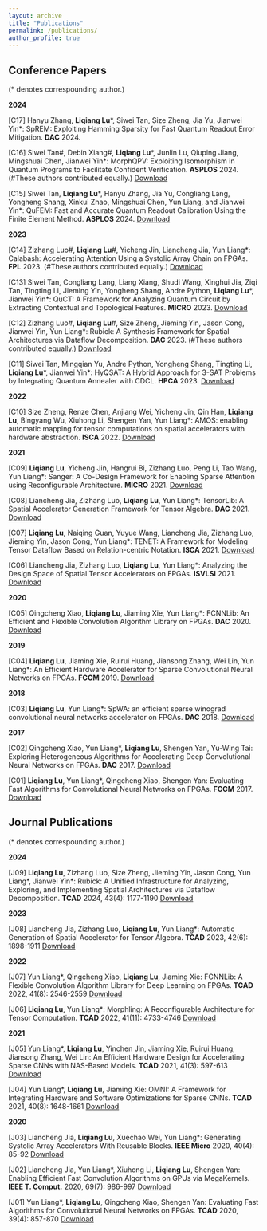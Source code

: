 ```yaml
---
layout: archive
title: "Publications"
permalink: /publications/
author_profile: true
---
```


## Conference Papers
(* denotes correspounding author.)

**2024**

[C17] Hanyu Zhang, **Liqiang Lu**\*, Siwei Tan, Size Zheng, Jia Yu, Jianwei Yin\*: SpREM: Exploiting Hamming Sparsity for Fast Quantum Readout Error Mitigation. **DAC** 2024. 

[C16] Siwei Tan#, Debin Xiang#, **Liqiang Lu**\*, Junlin Lu, Qiuping Jiang, Mingshuai Chen, Jianwei Yin\*: MorphQPV: Exploiting Isomorphism in Quantum Programs to Facilitate Confident Verification. **ASPLOS** 2024. (#These authors contributed equally.) [Download](https://liqiangluzju.github.io/files/conference/2024/ASPLOS_2024_MorphQPV.pdf)

[C15] Siwei Tan, **Liqiang Lu**\*, Hanyu Zhang, Jia Yu, Congliang Lang, Yongheng Shang, Xinkui Zhao, Mingshuai Chen, Yun Liang, and Jianwei Yin\*: QuFEM: Fast and Accurate Quantum Readout Calibration Using the Finite Element Method. **ASPLOS** 2024. [Download](https://liqiangluzju.github.io/files/conference/2024/ASPLOS_2024_QuFEM.pdf)



**2023**

[C14] Zizhang Luo#, **Liqiang Lu**#, Yicheng Jin, Liancheng Jia, Yun Liang*: Calabash: Accelerating Attention Using a Systolic Array Chain on FPGAs. **FPL** 2023. (#These authors contributed equally.) [Download](https://liqiangluzju.github.io/files/conference/2023/FPL_2023_Calabash.pdf)

[C13] Siwei Tan, Congliang Lang, Liang Xiang, Shudi Wang, Xinghui Jia, Ziqi Tan, Tingting Li, Jieming Yin, Yongheng Shang, Andre Python, **Liqiang Lu**\*, Jianwei Yin\*: QuCT: A Framework for Analyzing Quantum Circuit by Extracting Contextual and Topological Features. **MICRO** 2023. [Download](https://liqiangluzju.github.io/files/conference/2023/MICRO_2023_QuCT.pdf)

[C12] Zizhang Luo#, **Liqiang Lu**#, Size Zheng, Jieming Yin, Jason Cong, Jianwei Yin, Yun Liang*: Rubick: A Synthesis Framework for Spatial Architectures via Dataflow Decomposition. **DAC** 2023. (#These authors contributed equally.) [Download](https://liqiangluzju.github.io/files/conference/2023/DAC_2023_Rubick.pdf)

[C11] Siwei Tan, Mingqian Yu, Andre Python, Yongheng Shang, Tingting Li, **Liqiang Lu**\*, Jianwei Yin\*: HyQSAT: A Hybrid Approach for 3-SAT Problems by Integrating Quantum Annealer with CDCL. **HPCA** 2023. [Download](https://liqiangluzju.github.io/files/conference/2023/HPCA_2023_HyQSAT.pdf)



**2022**

[C10] Size Zheng, Renze Chen, Anjiang Wei, Yicheng Jin, Qin Han, **Liqiang Lu**, Bingyang Wu, Xiuhong Li, Shengen Yan, Yun Liang*: AMOS: enabling automatic mapping for tensor computations on spatial accelerators with hardware abstraction. **ISCA** 2022. [Download](https://liqiangluzju.github.io/files/conference/2022/ISCA_2022_AMOS.pdf)



**2021**

[C09] **Liqiang Lu**, Yicheng Jin, Hangrui Bi, Zizhang Luo, Peng Li, Tao Wang, Yun Liang*: Sanger: A Co-Design Framework for Enabling Sparse Attention using Reconfigurable Architecture. **MICRO** 2021. [Download](https://liqiangluzju.github.io/files/conference/2021/MICRO_2021_Sanger.pdf)

[C08] Liancheng Jia, Zizhang Luo, **Liqiang Lu**, Yun Liang*: TensorLib: A Spatial Accelerator Generation Framework for Tensor Algebra. **DAC** 2021. [Download](https://liqiangluzju.github.io/files/conference/2021/DAC_2021_TensorLib.pdf)

[C07] **Liqiang Lu**, Naiqing Guan, Yuyue Wang, Liancheng Jia, Zizhang Luo, Jieming Yin, Jason Cong, Yun Liang*: TENET: A Framework for Modeling Tensor Dataflow Based on Relation-centric Notation. **ISCA** 2021. [Download](https://liqiangluzju.github.io/files/conference/2021/ISCA_2021_TENET.pdf)

[C06] Liancheng Jia, Zizhang Luo, **Liqiang Lu**, Yun Liang*: Analyzing the Design Space of Spatial Tensor Accelerators on FPGAs. **ISVLSI** 2021. [Download](https://liqiangluzju.github.io/files/conference/2021/ISVLSI_2021_Analyzing_the_Design_Space_of_Spatial_Tensor_Accelerators_on_FPGAs.pdf)



**2020**

[C05] Qingcheng Xiao, **Liqiang Lu**, Jiaming Xie, Yun Liang*: FCNNLib: An Efficient and Flexible Convolution Algorithm Library on FPGAs. **DAC** 2020. [Download](https://liqiangluzju.github.io/files/conference/2020/DAC_2020_FCNNLib.pdf)



**2019**

[C04] **Liqiang Lu**, Jiaming Xie, Ruirui Huang, Jiansong Zhang, Wei Lin, Yun Liang*: An Efficient Hardware Accelerator for Sparse Convolutional Neural Networks on FPGAs. **FCCM** 2019. [Download](https://liqiangluzju.github.io/files/conference/2019/FCCM_2019_An_Efficient_Hardware_Accelerator_for_Spare_Convolutional_Neural_Networks_on_FPGAs.pdf)



**2018**

[C03] **Liqiang Lu**, Yun Liang*: SpWA: an efficient sparse winograd convolutional neural networks accelerator on FPGAs. **DAC** 2018. [Download](https://liqiangluzju.github.io/files/conference/2018/DAC_2018_SpWA.pdf)



**2017**

[C02] Qingcheng Xiao, Yun Liang*, **Liqiang Lu**, Shengen Yan, Yu-Wing Tai: Exploring Heterogeneous Algorithms for Accelerating Deep Convolutional Neural Networks on FPGAs. **DAC** 2017. [Download](https://liqiangluzju.github.io/files/conference/2017/DAC_2017_Exploring_Heterogeneous_Algorithms_for_Accelerating_Deep_Convolutional_Neural_Networks_on_FPGAs.pdf)

[C01] **Liqiang Lu**, Yun Liang*, Qingcheng Xiao, Shengen Yan: Evaluating Fast Algorithms for Convolutional Neural Networks on FPGAs. **FCCM** 2017. [Download](https://liqiangluzju.github.io/files/conference/2017/FCCM_2017_Evaluating_Fast_Algorithms_for_Convolutional_Neural_Networks_on_FPGAs.pdf)



## Journal Publications
(* denotes correspounding author.)

**2024**

[J09] **Liqiang Lu**, Zizhang Luo, Size Zheng, Jieming Yin, Jason Cong, Yun Liang*, Jianwei Yin*: Rubick: A Unified Infrastructure for Analyzing, Exploring, and Implementing Spatial Architectures via Dataflow Decomposition. **TCAD** 2024, 43(4): 1177-1190 [Download](https://liqiangluzju.github.io/files/journal/2024/TCAD2024Rubick.pdf)



**2023**

[J08] Liancheng Jia, Zizhang Luo, **Liqiang Lu**, Yun Liang*: Automatic Generation of Spatial Accelerator for Tensor Algebra. **TCAD** 2023, 42(6): 1898-1911 [Download](https://liqiangluzju.github.io/files/journal/2023/TCAD_2023_Automatic_Generati.textClipping.pdf)



**2022**

[J07] Yun Liang*, Qingcheng Xiao, **Liqiang Lu**, Jiaming Xie: FCNNLib: A Flexible Convolution Algorithm Library for Deep Learning on FPGAs. **TCAD** 2022, 41(8): 2546-2559 [Download](https://liqiangluzju.github.io/files/journal/2022/TCAD_2022_FCNNLib.pdf)

[J06] **Liqiang Lu**, Yun Liang*: Morphling: A Reconfigurable Architecture for Tensor Computation. **TCAD** 2022, 41(11): 4733-4746 [Download](https://liqiangluzju.github.io/files/journal/2022/TCAD_2022_Morphling.pdf)



**2021**

[J05] Yun Liang*, **Liqiang Lu**, Yinchen Jin, Jiaming Xie, Ruirui Huang, Jiansong Zhang, Wei Lin: An Efficient Hardware Design for Accelerating Sparse CNNs with NAS-Based Models. **TCAD** 2021, 41(3): 597-613 [Download](https://liqiangluzju.github.io/files/conference/2021/T-CAD_2021_NAS-based_Spatial_CNNs.pdf)

[J04] Yun Liang*, **Liqiang Lu**, Jiaming Xie: OMNI: A Framework for Integrating Hardware and Software Optimizations for Sparse CNNs. **TCAD** 2021, 40(8): 1648-1661 [Download](https://liqiangluzju.github.io/files/journal/2021/TCAD_2021_OMNI.pdf) 


**2020**

[J03] Liancheng Jia, **Liqiang Lu**, Xuechao Wei, Yun Liang*: Generating Systolic Array Accelerators With Reusable Blocks. **IEEE Micro** 2020, 40(4): 85-92 [Download](https://liqiangluzju.github.io/files/journal/2020/Micro_2020_Generating_Systolic_Array_Accelerators_With_Reusable_Blocks.pdf)

[J02] Liancheng Jia, Yun Liang*, Xiuhong Li, **Liqiang Lu**, Shengen Yan: Enabling Efficient Fast Convolution Algorithms on GPUs via MegaKernels. **IEEE T. Comput.** 2020, 69(7): 986-997 [Download](https://liqiangluzju.github.io/files/journal/2020/TC_2020_Enabling_Efficient_Fast_Convolution_Algorithms_on_GPUs_via_MegaKernels.pdf)

[J01] Yun Liang*, **Liqiang Lu**, Qingcheng Xiao, Shengen Yan: Evaluating Fast Algorithms for Convolutional Neural Networks on FPGAs. **TCAD** 2020, 39(4): 857-870 [Download](https://liqiangluzju.github.io/files/journal/2020/TCAD_2020_Evaluating_Fast_Algorithms_for_Convolutional_Neural_Networks_on_FPGAs.pdf)
